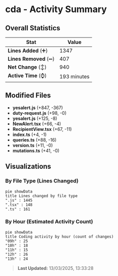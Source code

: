 # cda - Activity Summary 

## Overall Statistics

| Stat                   | Value                                                             |
| ---------------------- | ----------------------------------------------------------------- |
| **Lines Added** (➕)   | 1347                                          |
| **Lines Removed** (➖) | 407                                        |
| **Net Change** (↕)    | 940                |
| **Active Time** (⌚)   | 193 minutes |


## Modified Files
- **yesalert.js** (+847, -367)
- **duty-request.js** (+98, -0)
- **yesalert.js** (+125, -8)
- **NewAlert.tsx** (+66, -4)
- **RecipientView.tsx** (+67, -11)
- **index.ts** (+4, -1)
- **queries.ts** (+88, -16)
- **version.ts** (+11, -0)
- **mutations.ts** (+41, -0)

## Visualizations

### By File Type (Lines Changed)

```mermaid
pie showData
title Lines changed by file type
".js" : 1445
".tsx" : 148
".ts" : 161
```

### By Hour (Estimated Activity Count)

```mermaid
pie showData
title Coding activity by hour (count of changes)
"09h" : 25
"10h" : 18
"11h" : 15
"12h" : 26
"13h" : 24
```


> **Last Updated:** 13/03/2025, 13:33:28